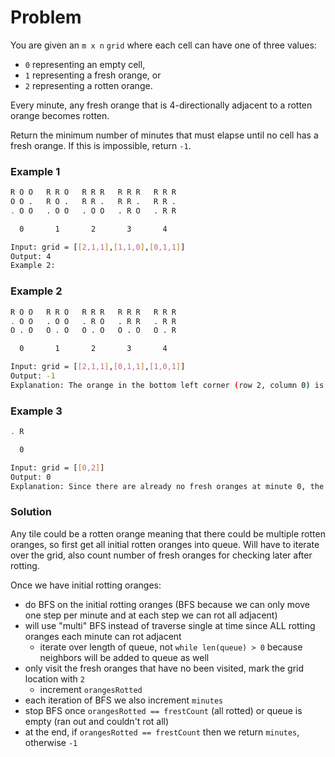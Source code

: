 # Problem

You are given an `m x n` `grid` where each cell can have one of three values:

- `0` representing an empty cell,
- `1` representing a fresh orange, or
- `2` representing a rotten orange.

Every minute, any fresh orange that is 4-directionally adjacent to a rotten orange becomes rotten.

Return the minimum number of minutes that must elapse until no cell has a fresh orange. If this is impossible, return `-1`.

### Example 1

```bash
R O O   R R O   R R R   R R R   R R R
O O .   R O .   R R .   R R .   R R .
. O O   . O O   . O O   . R O   . R R

  0       1       2       3       4

Input: grid = [[2,1,1],[1,1,0],[0,1,1]]
Output: 4
Example 2:
```

### Example 2

```bash
R O O   R R O   R R R   R R R   R R R
. O O   . O O   . R O   . R R   . R R
O . O   O . O   O . O   O . O   O . R

  0       1       2       3       4

Input: grid = [[2,1,1],[0,1,1],[1,0,1]]
Output: -1
Explanation: The orange in the bottom left corner (row 2, column 0) is never rotten, because rotting only happens 4-directionally.
```

### Example 3

```bash
. R

  0

Input: grid = [[0,2]]
Output: 0
Explanation: Since there are already no fresh oranges at minute 0, the answer is just 0.
```

### Solution

Any tile could be a rotten orange meaning that there could be multiple rotten oranges, so first get all initial rotten oranges into queue.
Will have to iterate over the grid, also count number of fresh oranges for checking later after rotting.

Once we have initial rotting oranges:

- do BFS on the initial rotting oranges (BFS because we can only move one step per minute and at each step we can rot all adjacent)
- will use "multi" BFS instead of traverse single at time since ALL rotting oranges each minute can rot adjacent
  - iterate over length of queue, not `while len(queue) > 0` because neighbors will be added to queue as well
- only visit the fresh oranges that have no been visited, mark the grid location with `2`
  - increment `orangesRotted`
- each iteration of BFS we also increment `minutes`
- stop BFS once `orangesRotted == frestCount` (all rotted) or queue is empty (ran out and couldn't rot all)
- at the end, if `orangesRotted == frestCount` then we return `minutes`, otherwise `-1`
